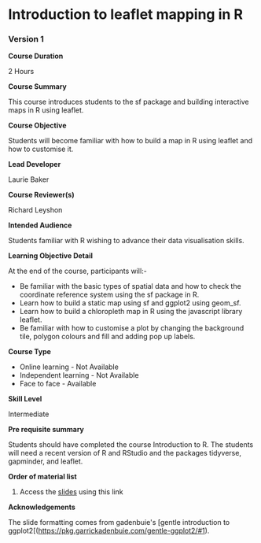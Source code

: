 # Introduction to leaflet mapping in R

### Version 1

**Course Duration**

2 Hours

**Course Summary**

This course introduces students to the sf package and building interactive maps in R using leaflet.  

**Course Objective**

Students will become familiar with how to build a map in R using leaflet and how to customise it. 

**Lead Developer**

Laurie Baker

**Course Reviewer(s)**

Richard Leyshon

**Intended Audience**

Students familiar with R wishing to advance their data visualisation skills. 

**Learning Objective Detail**

At the end of the course, participants will:-

* Be familiar with the basic types of spatial data and how to check the coordinate reference system using the sf package in R.
* Learn how to build a static map using sf and ggplot2 using geom_sf.
* Learn how to build a chloropleth map in R using the javascript library leaflet.
* Be familiar with how to customise a plot by changing the background tile, polygon colours and fill and adding pop up labels.


**Course Type**

* Online learning - Not Available
* Independent learning - Not Available
* Face to face - Available

**Skill Level**

Intermediate

**Pre requisite summary** 

Students should have completed the course Introduction to R. The students will need a recent version of R and RStudio and the packages tidyverse, gapminder, and leaflet. 

**Order of material list**
1. Access the [slides](slides/leaflet_slides2.html) using this link

**Acknowledgements**

The slide formatting comes from gadenbuie's [gentle introduction to ggplot2[(https://pkg.garrickadenbuie.com/gentle-ggplot2/#1).
